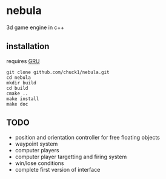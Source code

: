 nebula
======

3d game engine in c++

## installation

requires [GRU](http://github.com/chuck1/GRU)

    git clone github.com/chuck1/nebula.git
    cd nebula
    mkdir build
    cd build
    cmake ..
    make install
    make doc

## TODO

- position and orientation controller for free floating objects
- waypoint system
- computer players
- computer player targetting and firing system
- win/lose conditions
- complete first version of interface


